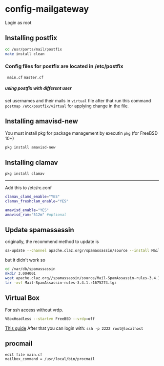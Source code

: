 # config-mailgateway

Login as root

## Installing postfix

``` bash
cd /usr/ports/mail/postfix
make install clean
```

### Config files for postfix are located in /etc/postfix
` main.cf` `master.cf`

##### using postfix with different user
set usernames and their mails in `virtual` file
after that run this command `postmap /etc/postfix/virtual` for applying change in the file.

## Installing amavisd-new
You must install pkg for package management by executin `pkg` (for FreeBSD 10+)

``` bash
pkg install amavisd-new
```

## Installing clamav

``` bash
pkg install clamav
```

----
Add this to /etc/rc.conf

``` bash
clamav_clamd_enable="YES"
clamav_freshclam_enable="YES"

amavisd_enable="YES"
amavisd_ram="512m" #optional
```

## Update spamassassin

originally, the recommend method to update is 
```bash
sa-update --channel apache.claz.org//spamassassin/source --install Mail-SpamAssassin-rules-3.4.1.r1675274.tgz
```
but it didn't work
so

```bash
cd /var/db/spamassassin
mkdir 3.004001
wget apache.claz.org//spamassassin/source/Mail-SpamAssassin-rules-3.4.1.r1675274.tgz
tar -xvf Mail-SpamAssassin-rules-3.4.1.r1675274.tgz
```

## Virtual Box
For ssh access without vrdp.

``` bash
VBoxHeadless --startvm FreeBSD --vrdp=off
```
[This guide](https://leemendelowitz.github.io/blog/ubuntu-server-virtualbox.html)
After that you can login with:
```ssh -p 2222 root@localhost```

## procmail
```
edit file main.cf
mailbox_command = /usr/local/bin/procmail

```


